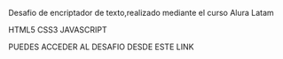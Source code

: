 Desafio de encriptador de texto,realizado mediante el curso Alura Latam

HTML5
CSS3
JAVASCRIPT

PUEDES ACCEDER AL DESAFIO DESDE ESTE LINK 

